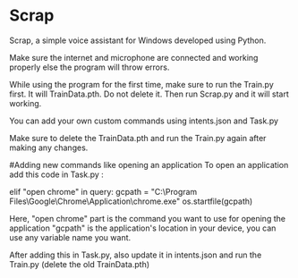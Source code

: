 # Scrap
Scrap, a simple voice assistant for Windows developed using Python. 

Make sure the internet and microphone are connected and working properly else the program will throw errors. 

While using the program for the first time, make sure to run the Train.py first. It will TrainData.pth. Do not delete it. Then run Scrap.py and it will start working.

You can add your own custom commands using intents.json and Task.py

Make sure to delete the TrainData.pth and run the Train.py again after making any changes.

#Adding new commands like opening an application 
To open an application add this code in Task.py :

  elif "open chrome" in query:
        gcpath = "C:\\Program Files\\Google\\Chrome\\Application\\chrome.exe"
        os.startfile(gcpath)

  Here,
  "open chrome" part is the command you want to use for opening the application
  "gcpath" is the application's location in your device, you can use any variable name you want.

  After adding this in Task.py, also update it in intents.json and run the Train.py (delete the old TrainData.pth)

